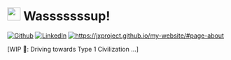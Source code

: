 <h1><img src="https://emojis.slackmojis.com/emojis/images/1531849430/4246/blob-sunglasses.gif?1531849430" width="30"/>   Wasssssssup!</h1>
<p><a href="https://github.com/JXproject" target="_blank"><img alt="Github" src="https://img.shields.io/badge/GitHub-%2312100E.svg?&style=for-the-badge&logo=Github&logoColor=white" /></a> <a href="https://www.linkedin.com/in/jack-xu-jxinbox/" target="_blank"><img alt="LinkedIn" src="https://img.shields.io/badge/linkedin-%230077B5.svg?&style=for-the-badge&logo=linkedin&logoColor=white" /></a> <a href="https://jxproject.github.io/my-website/#page-about" target="_blank"><img alt="https://jxproject.github.io/my-website/#page-about" src="https://img.shields.io/website?style=for-the-badge&url=https%3A%2F%2Fjxproject.github.io%2Fmy-website%2F%23page-about" /></a> </p>
[WIP 👻: Driving towards Type 1 Civilization ...]
